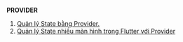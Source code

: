 **PROVIDER**

1. [Quản lý State bằng Provider.](provider_01.md)
2. [Quản lý State nhiều màn hình trong Flutter với Provider](provider_02.md)